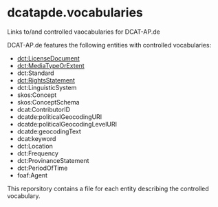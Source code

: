 # dcatapde.vocabularies
Links to/and controlled vaocabularies for DCAT-AP.de

DCAT-AP.de features the following entities with controlled vocabularies:

* [dct:LicenseDocument](./dct_LicenseDocument.md)
* [dct:MediaTypeOrExtent](./dct_MediaTypeOrExtent.md)
* dct:Standard
* [dct:RightsStatement](./dct_RightsStatement.md)
* dct:LinguisticSystem
* skos:Concept
* skos:ConceptSchema
* dcat:ContributorID
* dcatde:politicalGeocodingURI
* dcatde:politicalGeocodingLevelURI
* dcatde:geocodingText
* dcat:keyword
* dct:Location
* dct:Frequency
* dct:ProvinanceStatement
* dct:PeriodOfTime
* foaf:Agent

This reporsitory contains a file for each entity describing the controlled vocabulary.
